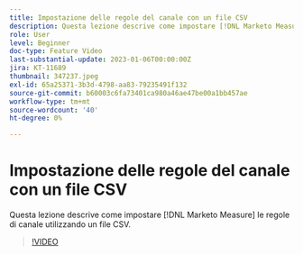 ```yaml
---
title: Impostazione delle regole del canale con un file CSV
description: Questa lezione descrive come impostare [!DNL Marketo Measure] le regole di canale utilizzando un file CSV.
role: User
level: Beginner
doc-type: Feature Video
last-substantial-update: 2023-01-06T00:00:00Z
jira: KT-11689
thumbnail: 347237.jpeg
exl-id: 65a25371-3b3d-4798-aa83-79235491f132
source-git-commit: b60003c6fa73401ca980a46ae47be00a1bb457ae
workflow-type: tm+mt
source-wordcount: '40'
ht-degree: 0%

---
```


# Impostazione delle regole del canale con un file CSV

Questa lezione descrive come impostare [!DNL Marketo Measure] le regole di canale utilizzando un file CSV.

>[!VIDEO](https://video.tv.adobe.com/v/347237/?quality=12&learn=on)
